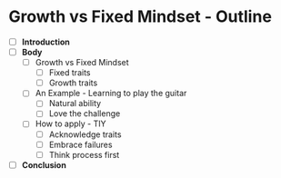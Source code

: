 # **Growth vs Fixed Mindset - Outline**

* [ ] **Introduction**
* [ ] **Body**
    * [ ] Growth vs Fixed Mindset
      * [ ] Fixed traits
      * [ ] Growth traits
    * [ ] An Example - Learning to play the guitar
      * [ ] Natural ability
      * [ ] Love the challenge
    * [ ] How to apply - TIY
      * [ ] Acknowledge traits
      * [ ] Embrace failures
      * [ ] Think process first
* [ ] **Conclusion**
